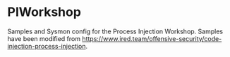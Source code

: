 # PIWorkshop
Samples and Sysmon config for the Process Injection Workshop. Samples have been modified from https://www.ired.team/offensive-security/code-injection-process-injection. 
